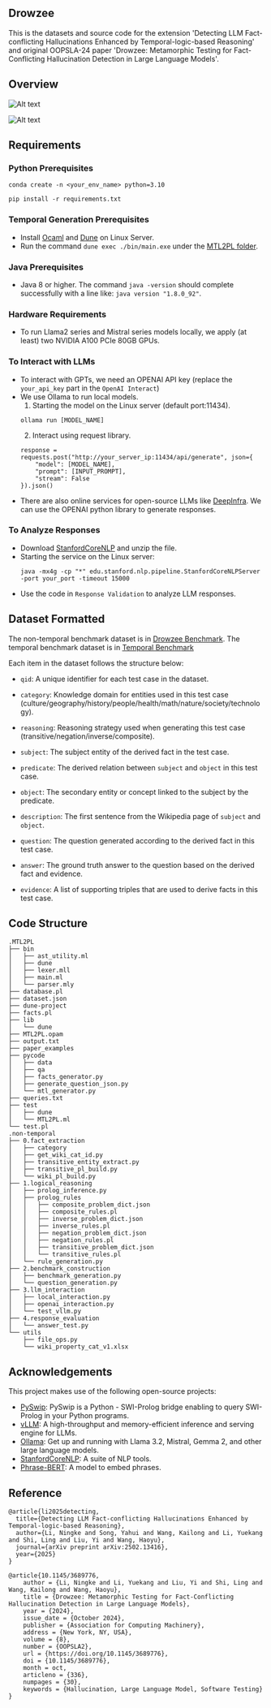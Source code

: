 ## Drowzee

This is the datasets and source code for the extension 'Detecting LLM Fact-conflicting Hallucinations Enhanced by Temporal-logic-based Reasoning' and original OOPSLA-24 paper 'Drowzee: Metamorphic Testing for Fact-Conflicting Hallucination Detection in Large Language Models'.

## Overview
![Alt text](fig/overview_temporal.jpg)

![Alt text](fig/drowzee-overview.jpg)

## Requirements
### Python Prerequisites
```conda create -n <your_env_name> python=3.10```

```pip install -r requirements.txt```

### Temporal Generation Prerequisites
- Install [Ocaml](https://ocaml.org/install) and [Dune](https://dune.build/install) on Linux Server.
- Run the command `dune exec ./bin/main.exe` under the [MTL2PL folder](./src/MTL2PL/).

### Java Prerequisites
- Java 8 or higher. The command `java -version` should complete successfully with a line like: `java version "1.8.0_92"`.

### Hardware Requirements
- To run Llama2 series and Mistral series models locally, we apply (at least) two NVIDIA A100 PCIe 80GB GPUs.

### To Interact with LLMs
- To interact with GPTs, we need an OPENAI API key (replace the `your_api_key` part in the `OpenAI Interact`)
- We use Ollama to run local models.
    1. Starting the model on the Linux server (default port:11434).
    ```
    ollama run [MODEL_NAME]
    ```
    2. Interact using request library.
    ```
    response = requests.post("http://your_server_ip:11434/api/generate", json={
        "model": [MODEL_NAME],
        "prompt": [INPUT_PROMPT],
        "stream": False
    }).json()
    ```
- There are also online services for open-source LLMs like [DeepInfra](https://deepinfra.com/models). We can use the OPENAI python library to generate responses.

### To Analyze Responses
- Download [StanfordCoreNLP](https://stanfordnlp.github.io/CoreNLP/download.html) and unzip the file.
- Starting the service on the Linux server:
    ```
    java -mx4g -cp "*" edu.stanford.nlp.pipeline.StanfordCoreNLPServer -port your_port -timeout 15000
    ```
- Use the code in `Response Validation` to analyze LLM responses.

## Dataset Formatted
The non-temporal benchmark dataset is in [Drowzee Benchmark](./data/non-temporal/final_dataset.json).
The temporal benchmark dataset is in [Temporal Benchmark](./data/temporal/dataset.json)

Each item in the dataset follows the structure below:

* `qid`: A unique identifier for each test case in the dataset.

* `category`: Knowledge domain for entities used in this test case (culture/geography/history/people/health/math/nature/society/technology).

* `reasoning`: Reasoning strategy used when generating this test case (transitive/negation/inverse/composite).

* `subject`: The subject entity of the derived fact in the test case.

* `predicate`: The derived relation between `subject` and `object` in this test case.

* `object`: The secondary entity or concept linked to the subject by the predicate.

* `description`: The first sentence from the Wikipedia page of `subject` and `object`.

* `question`: The question generated according to the derived fact in this test case.

* `answer`: The ground truth answer to the question based on the derived fact and evidence.

* `evidence`: A list of supporting triples that are used to derive facts in this test case.

## Code Structure
```
.MTL2PL
├── bin
│   ├── ast_utility.ml
│   ├── dune
│   ├── lexer.mll
│   ├── main.ml
│   └── parser.mly
├── database.pl
├── dataset.json
├── dune-project
├── facts.pl
├── lib
│   └── dune
├── MTL2PL.opam
├── output.txt
├── paper_examples
├── pycode
│   ├── data
│   ├── qa
│   ├── facts_generator.py
│   ├── generate_question_json.py
│   └── mtl_generator.py
├── queries.txt
├── test
│   ├── dune
│   └── MTL2PL.ml
└── test.pl
.non-temporal
├── 0.fact_extraction
│   ├── category
│   ├── get_wiki_cat_id.py
│   ├── transitive_entity_extract.py
│   ├── transitive_pl_build.py
│   └── wiki_pl_build.py
├── 1.logical_reasoning
│   ├── prolog_inference.py
│   ├── prolog_rules
│   │   ├── composite_problem_dict.json
│   │   ├── composite_rules.pl
│   │   ├── inverse_problem_dict.json
│   │   ├── inverse_rules.pl
│   │   ├── negation_problem_dict.json
│   │   ├── negation_rules.pl
│   │   ├── transitive_problem_dict.json
│   │   └── transitive_rules.pl
│   └── rule_generation.py
├── 2.benchmark_construction
│   ├── benchmark_generation.py
│   └── question_generation.py
├── 3.llm_interaction
│   ├── local_interaction.py
│   ├── openai_interaction.py
│   └── test_vllm.py
├── 4.response_evaluation
│   └── answer_test.py
└── utils
    ├── file_ops.py
    └── wiki_property_cat_v1.xlsx
```

## Acknowledgements

This project makes use of the following open-source projects:

- [PySwip](https://github.com/yuce/pyswip): PySwip is a Python - SWI-Prolog bridge enabling to query SWI-Prolog in your Python programs.
- [vLLM](https://github.com/vllm-project/vllm): A high-throughput and memory-efficient inference and serving engine for LLMs.
- [Ollama](https://github.com/ollama/ollama): Get up and running with Llama 3.2, Mistral, Gemma 2, and other large language models.
- [StanfordCoreNLP](https://nlp.stanford.edu/software/corenlp.html): A suite of NLP tools.
- [Phrase-BERT](https://github.com/sf-wa-326/phrase-bert-topic-model.git): A model to embed phrases.

## Reference
```
@article{li2025detecting,
  title={Detecting LLM Fact-conflicting Hallucinations Enhanced by Temporal-logic-based Reasoning},
  author={Li, Ningke and Song, Yahui and Wang, Kailong and Li, Yuekang and Shi, Ling and Liu, Yi and Wang, Haoyu},
  journal={arXiv preprint arXiv:2502.13416},
  year={2025}
}
```
```
@article{10.1145/3689776,
    author = {Li, Ningke and Li, Yuekang and Liu, Yi and Shi, Ling and Wang, Kailong and Wang, Haoyu},
    title = {Drowzee: Metamorphic Testing for Fact-Conflicting Hallucination Detection in Large Language Models},
    year = {2024},
    issue_date = {October 2024},
    publisher = {Association for Computing Machinery},
    address = {New York, NY, USA},
    volume = {8},
    number = {OOPSLA2},
    url = {https://doi.org/10.1145/3689776},
    doi = {10.1145/3689776},
    month = oct,
    articleno = {336},
    numpages = {30},
    keywords = {Hallucination, Large Language Model, Software Testing}
}
```
